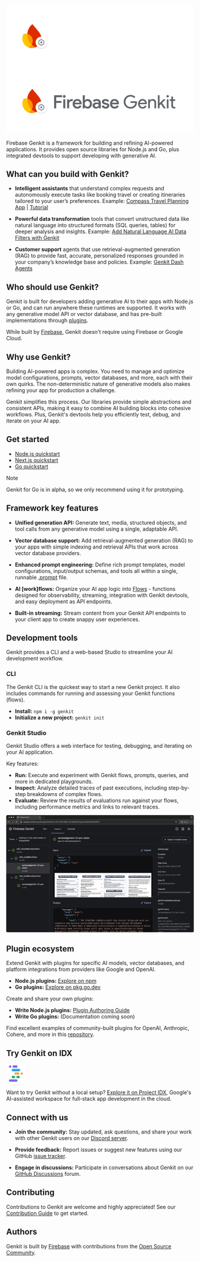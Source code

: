 ![Firebase Genkit logo](docs/resources/genkit-logo-dark.png#gh-dark-mode-only 'Firebase Genkit')
![Firebase Genkit logo](docs/resources/genkit-logo.png#gh-light-mode-only 'Firebase Genkit')

Firebase Genkit is a framework for building and refining AI-powered applications. It provides open source libraries for Node.js and Go, plus integrated devtools to support developing with generative AI.

## What can you build with Genkit?

- **Intelligent assistants** that understand complex requests and autonomously execute tasks like booking travel or creating itineraries tailored to your user’s preferences. Example: [Compass Travel Planning App](https://developers.google.com/solutions/compass) | [Tutorial](https://firebase.google.com/codelabs/ai-genkit-rag#0)

- **Powerful data transformation** tools that convert unstructured data like natural language into structured formats (SQL queries, tables) for deeper analysis and insights. Example: [Add Natural Language AI Data Filters with Genkit](https://medium.com/firebase-developers/how-to-add-natural-language-ai-data-filters-to-your-app-71d64a79624d)

- **Customer support** agents that use retrieval-augmented generation (RAG) to provide fast, accurate, personalized responses grounded in your company’s knowledge base and policies. Example: [Genkit Dash Agents](https://medium.com/firebase-developers/build-firebase-genkit-nodejs-apps-with-dash-agents-skip-the-docs-258e067b3fdc)

## Who should use Genkit?

Genkit is built for developers adding generative AI to their apps with Node.js or Go, and can run anywhere these runtimes are supported. It works with any generative model API or vector database, and has pre-built implementations through [plugins](#plugin-ecosystem).

While built by [Firebase](https://firebase.google.com), Genkit doesn't require using Firebase or Google Cloud.

## Why use Genkit?

Building AI-powered apps is complex. You need to manage and optimize model configurations, prompts, vector databases, and more, each with their own quirks. The non-deterministic nature of generative models also makes refining your app for production a challenge.

Genkit simplifies this process. Our libraries provide simple abstractions and consistent APIs, making it easy to combine AI building blocks into cohesive workflows. Plus, Genkit's devtools help you efficiently test, debug, and iterate on your AI app.

## Get started

- [Node.js quickstart](https://firebase.google.com/docs/genkit/get-started)
- [Next.js quickstart](hhttps://firebase.google.com/docs/genkit/nextjs)
- [Go quickstart](https://firebase.google.com/docs/genkit-go/get-started-go)

> [!NOTE]
> Genkit for Go is in alpha, so we only recommend using it for prototyping.

## Framework key features

- **Unified generation API:** Generate text, media, structured objects, and tool calls from any generative model using a single, adaptable API.

- **Vector database support:** Add retrieval-augmented generation (RAG) to your apps with simple indexing and retrieval APIs that work across vector database providers.

- **Enhanced prompt engineering:** Define rich prompt templates, model configurations, input/output schemas, and tools all within a single, runnable [.prompt](https://firebase.google.com/docs/genkit/dotprompt) file.

- **AI [work]flows:** Organize your AI app logic into [Flows](https://firebase.google.com/docs/genkit/flows) - functions designed for observability, streaming, integration with Genkit devtools, and easy deployment as API endpoints.

- **Built-in streaming:** Stream content from your Genkit API endpoints to your client app to create snappy user experiences.

## Development tools

Genkit provides a CLI and a web-based Studio to streamline your AI development workflow.

### CLI

The Genkit CLI is the quickest way to start a new Genkit project. It also includes commands for running and assessing your Genkit functions (flows).

* **Install:** `npm i -g genkit`
* **Initialize a new project:** `genkit init`

### Genkit Studio

Genkit Studio offers a web interface for testing, debugging, and iterating on your AI application.

 Key features:

- **Run:** Execute and experiment with Genkit flows, prompts, queries, and more in dedicated playgrounds.
- **Inspect:** Analyze detailed traces of past executions, including step-by-step breakdowns of complex flows.
- **Evaluate:** Review the results of evaluations run against your flows, including performance metrics and links to relevant traces.

<img src="docs/resources/readme-ui-traces-screenshot.png" width="700" alt="Screenshot of Genkit Developer UI showing traces">

## Plugin ecosystem

Extend Genkit with plugins for specific AI models, vector databases, and platform integrations from providers like Google and OpenAI.

- **Node.js plugins:** [Explore on npm](https://www.npmjs.com/search?q=keywords:genkit-plugin)
- **Go plugins:** [Explore on pkg.go.dev](https://pkg.go.dev/github.com/firebase/genkit/go#section-directories)

Create and share your own plugins:
- **Write Node.js plugins:** [Plugin Authoring Guide](https://firebase.google.com/docs/genkit/plugin-authoring)
- **Write Go plugins:** (Documentation coming soon)

Find excellent examples of community-built plugins for OpenAI, Anthropic, Cohere, and more in this [repository](https://github.com/TheFireCo/genkit-plugins).

## Try Genkit on IDX

<img src="docs/resources/idx-logo.png" width="50" alt="Project IDX logo">

Want to try Genkit without a local setup? [Explore it on Project IDX](https://idx.google.com/new/genkit), Google's AI-assisted workspace for full-stack app development in the cloud.

## Connect with us

- **Join the community:** Stay updated, ask questions, and share your work with other Genkit users on our [Discord server](https://discord.gg/qXt5zzQKpc).

- **Provide feedback:** Report issues or suggest new features using our GitHub [issue tracker](https://github.com/firebase/genkit/issues).

- **Engage in discussions:** Participate in conversations about Genkit on our [GitHub Discussions](https://github.com/firebase/genkit/discussions) forum.

## Contributing

Contributions to Genkit are welcome and highly appreciated! See our [Contribution Guide](CONTRIBUTING.md) to get started.

## Authors

Genkit is built by [Firebase](https://firebase.google.com/products/genkit) with contributions from the [Open Source Community](https://github.com/firebase/genkit/graphs/contributors).